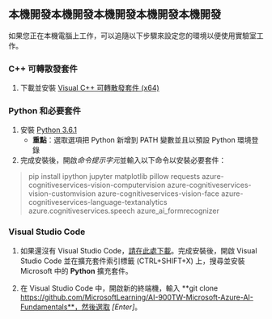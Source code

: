 ﻿## 本機開發本機開發本機開發本機開發本機開發 

如果您正在本機電腦上工作，可以追隨以下步驟來設定您的環境以便使用實驗室工作。  

### C++ 可轉散發套件 
1. 下載並安裝 [Visual C++ 可轉散發套件 (x64)](https://aka.ms/vs/16/release/vc_redist.x64.exe) 

### Python 和必要套件 
1. 安裝 [Python 3.6.1](https://www.python.org/downloads/release/python-361/)  
   - **重點**：選取選項把 Python 新增到 PATH 變數並且以預設 Python 環境登錄 
2. 完成安裝後，開啟*命令提示字元*並輸入以下命令以安裝必要套件： 

> pip install ipython jupyter matplotlib pillow requests azure-cognitiveservices-vision-computervision azure-cognitiveservices-vision-customvision azure-cognitiveservices-vision-face azure-cognitiveservices-language-textanalytics azure.cognitiveservices.speech azure_ai_formrecognizer 

### Visual Studio Code 
1. 如果還沒有 Visual Studio Code，[請在此處下載](https://code.visualstudio.com/Download)。完成安裝後，開啟 Visual Studio Code 並在擴充套件索引標籤 (CTRL+SHIFT+X) 上，搜尋並安裝 Microsoft 中的 **Python** 擴充套件。

2. 在 Visual Studio Code 中，開啟新的終端機，輸入 **git clone https://github.com/MicrosoftLearning/AI-900TW-Microsoft-Azure-AI-Fundamentals**，然後選取 *[Enter]*。 

